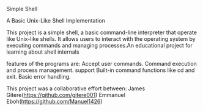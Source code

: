 Simple Shell

A Basic Unix-Like Shell Implementation

This project is a simple shell, a basic command-line interpreter that operate like  Unix-like shells. It allows users to interact with the operating system by executing commands and managing processes.An educational project for learning about shell internals

features of the programs are:
Accept user commands.
Command execution and process management.
support Built-in command functions like cd and exit.
 Basic error handling.

This project was a collaborative effort between:
James Gitere(https://github.com/gitere001)
Emmanuel Eboh(https://github.com/Manuel1426)
